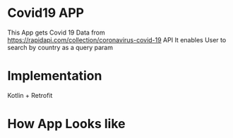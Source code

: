 # Covid19 APP
This App gets Covid 19 Data from https://rapidapi.com/collection/coronavirus-covid-19 API
It enables User to search by country as a query param

# Implementation
Kotlin + Retrofit

# How App Looks like
